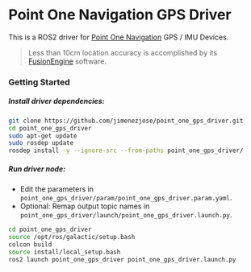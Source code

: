 # Point One Navigation GPS Driver

This is a ROS2 driver for [Point One Navigation](https://pointonenav.com) GPS / IMU Devices. 

> Less than 10cm location accuracy is accomplished by its [FusionEngine](https://pointonenav.com/fusionengine) software.

### Getting Started

##### Install driver dependencies:
```bash
git clone https://github.com/jimenezjose/point_one_gps_driver.git
cd point_one_gps_driver
sudo apt-get update
sudo rosdep update
rosdep install -y --ignore-src --from-paths point_one_gps_driver/
```

##### Run driver node:

* Edit the parameters in `point_one_gps_driver/param/point_one_gps_driver.param.yaml`.
* Optional: Remap output topic names in `point_one_gps_driver/launch/point_one_gps_driver.launch.py`.

```bash
cd point_one_gps_driver
source /opt/ros/galactic/setup.bash
colcon build
source install/local_setup.bash
ros2 launch point_one_gps_driver point_one_gps_driver.launch.py
```
